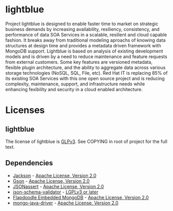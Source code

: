lightblue
=========

Project lightblue is designed to enable faster time to market on strategic business demands by increasing availability, resiliency, consistency, and performance of data SOA Services in a scalable, resilient and cloud capable fashion.  It breaks away from traditional modeling aproachs of knowing data structures at design time and provides a metadata driven framework with MongoDB support.  Lightblue is based on analysis of existing development models and is driven by a need to reduce maintenance and feature requests from external customers.  Some key features are versioned metadata, flexible plugin architecture, and the ability to aggregate data across various storage technologies (NoSQL, SQL, File, etc).  Red Hat IT is replacing 85% of its existing SOA Services with this one open source project and is reducing complexity, maintenance, support, and infrastructure needs while enhancing fexibility and security in a cloud enabled architecture.

# Licenses

## lightblue

The license of lightblue is [GLPv3](https://www.gnu.org/licenses/gpl.html).  See COPYING in root of project for the full text.

## Dependencies

* [Jackson](http://wiki.fasterxml.com/JacksonHome) - [Apache License, Version 2.0](http://www.apache.org/licenses/LICENSE-2.0)
* [Gson](https://code.google.com/p/google-gson/) - [Apache License, Version 2.0](http://www.apache.org/licenses/LICENSE-2.0)
* [JSONassert](https://github.com/skyscreamer/JSONassert) - [Apache License, Version 2.0](http://www.apache.org/licenses/LICENSE-2.0)
* [json-schema-validator](https://github.com/fge/json-schema-validator) - [LGPLv3 or later](https://www.gnu.org/licenses/lgpl.html)
* [Flapdoodle Embedded MongoDB](https://github.com/flapdoodle-oss/de.flapdoodle.embed.mongo) - [Apache License, Version 2.0](http://www.apache.org/licenses/LICENSE-2.0)
* [mongo-java-driver](https://github.com/mongodb/mongo-java-driver) - [Apache License, Version 2.0](http://www.apache.org/licenses/LICENSE-2.0)
